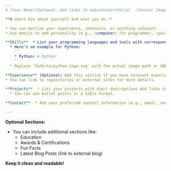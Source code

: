 ```yaml
---
# [Your Name](Optional: Add links to website/portfolio)  ![Avatar Image](Image URL) ---

**A short bio about yourself and what you do.** 

* You can mention your experience, interests, or anything relevant.
* Use emojis to add personality (e.g., :computer: for programmer, :paintbrush: for designer).

**Skills**  * List your programming languages and tools with corresponding logos (use DevIcons for logos: https://github.com/devicons/devicon).
  * Here's an example for Python:
    ```
    * Python: # Python
    ```
  * Replace `Path/to/python-logo.svg` with the actual image path or URL.

**Experience** (Optional: Add this section if you have relevant experience)  * Briefly describe your work experience or projects.
* You can link to repositories or external sites for more details.

**Projects**  * List your projects with short descriptions and links to the repositories.
  * You can use bullet points or a table format.

**Contact**  * Add your preferred contact information (e.g., email, social media links).

---
```


**Optional Sections:**

* You can include additional sections like:
  * Education
  * Awards & Certifications
  * Fun Facts
  * Latest Blog Posts (link to external blog)

**Keep it clean and readable!**

